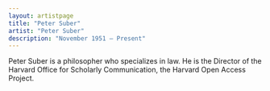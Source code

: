 ```yaml
---
layout: artistpage
title: "Peter Suber"
artist: "Peter Suber"
description: "November 1951 – Present"
---
```

Peter Suber is a philosopher who specializes in law. He is the Director of the Harvard Office for Scholarly Communication, the Harvard Open Access Project.
